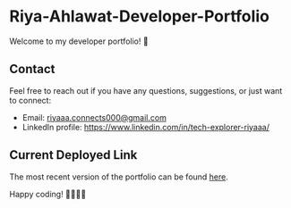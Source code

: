 # Riya-Ahlawat-Developer-Portfolio

Welcome to my developer portfolio! 🚀

## Contact

Feel free to reach out if you have any questions, suggestions, or just want to connect:

- Email: riyaaa.connects000@gmail.com
- LinkedIn profile: https://www.linkedin.com/in/tech-explorer-riyaaa/

## Current Deployed Link

The most recent version of the portfolio can be found [here](https://tech-explorer-riyaaa.github.io/Riya-Ahlawat-Developer-Portfolio/).

Happy coding! 👩‍💻👨‍💻
